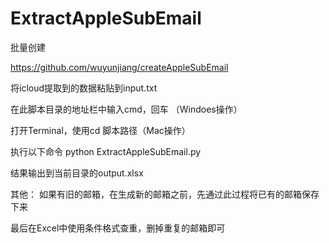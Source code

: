 # ExtractAppleSubEmail
批量创建

https://github.com/wuyunjiang/createAppleSubEmail


将icloud提取到的数据粘贴到input.txt


在此脚本目录的地址栏中输入cmd，回车 （Windoes操作）

打开Terminal，使用cd 脚本路径（Mac操作）


执行以下命令 python ExtractAppleSubEmail.py


结果输出到当前目录的output.xlsx


其他： 如果有旧的邮箱，在生成新的邮箱之前，先通过此过程将已有的邮箱保存下来

最后在Excel中使用条件格式查重，删掉重复的邮箱即可

